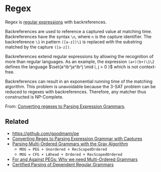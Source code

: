 # Regex

Regex is [regular expressions](Regular%20expressions.md) with backreferences.

Backreferences are used to reference a captured value at matching time. Backreferences have the syntax `\n`, where `n` is the capture identifier. The backreference `\1` in pattern `([a-z])\1` is replaced with the substring matched by the capture `([a-z])`.

Backreferences extend regular expressions by allowing the recognition of more than regular languages. As an example, the expression `(a+)(b+)\1\2` defines the language $\set{a^ib^ja^ib^j \mid i, j > 0 }$ which is not context-free.

Backreferences can result in an exponential running time of the matching algorithm. This problem is unavoidable because the 3-SAT problem can be reduced to regexes with backreferences. Therefore, any matcher thus constructed is NP-Complete.

From: [Converting regexes to Parsing Expression Grammars](https://www.inf.puc-rio.br/~roberto/docs/ry10-01.pdf).

## Related

- https://github.com/goodmami/pe
- [Converting Regex to Parsing Expression Grammar with Captures](https://repository.lib.ncsu.edu/bitstream/handle/1840.20/38685/etd.pdf?sequence=1)
- [Parsing Multi-Ordered Grammars with the Gray Algorithm](https://npapoylias.gitlab.io/lands-project/Multi-Ordered-Grammars-Gray-Algorithm-Papoulias-PeerJ-PrePrint.pdf)
  - `MOG = PEG + Unordered + RecScopedOrdered`
  - `MOG = CFG + LAhead + Ordered + RecScopedOrdered`
- [For and Against PEGs: Why we need Multi-Ordered Grammars](https://peerj.com/preprints/27358.pdf)
- [Certified Parsing of Dependent Regular Grammars](https://goto.ucsd.edu/~john/files/depgrammars.pdf)


